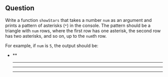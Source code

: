 ## Question

Write a function `showStars` that takes a number `num` as an argument and prints a pattern of asterisks (`*`) in the console. The pattern should be a triangle with `num` rows, where the first row has one asterisk, the second row has two asterisks, and so on, up to the `num`th row.

For example, if `num` is `5`, the output should be:

- \*\*
  ***
  ***
  ***
